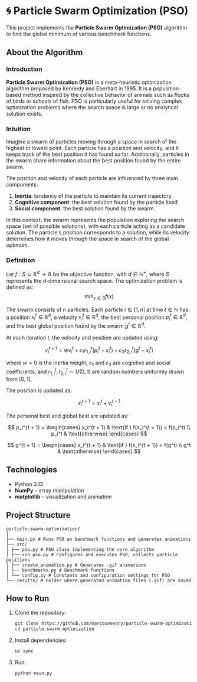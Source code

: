 # 🌀 Particle Swarm Optimization (PSO)

This project implements the **Particle Swarm Optimization (PSO)** algorithm to find the global minimum of various benchmark functions.

## About the Algorithm

### Introduction

**Particle Swarm Optimization (PSO)** is a meta-heuristic optimization algorithm proposed by Kennedy and Eberhart in 1995. It is a population-based method inspired by the collective behavior of animals such as flocks of birds or schools of fish. PSO is particularly useful for solving complex optimization problems where the search space is large or no analytical solution exists.

### Intuition

Imagine a swarm of particles moving through a space in search of the highest or lowest point. Each particle has a position and velocity, and it keeps track of the best position it has found so far. Additionally, particles in the swarm share information about the best position found by the entire swarm.

The position and velocity of each particle are influenced by three main components:

1. **Inertia**: tendency of the particle to maintain its current trajectory.
2. **Cognitive component**: the best solution found by the particle itself.
3. **Social component**: the best solution found by the swarm.

In this context, the swarm represents the population exploring the search space (set of possible solutions), with each particle acting as a candidate solution. The particle's position corresponds to a solution, while its velocity determines how it moves through the space in search of the global optimum.

### Definition

Let $f: S \subseteq \mathbb{R}^d \to \mathbb{R}$ be the objective function, with $d \in \mathbb{N}^+$, where $S$ represents the $d$-dimensional search space. The optimization problem is defined as:
$$\min_{x \in S} f(x)$$

The swarm consists of $n$ particles. Each particle $i \in [1, n]$ at time $t \in \mathbb{N}$ has: a position $x_i^t \in \mathbb{R}^d$, a velocity $v_i^t \in \mathbb{R}^d$, the best personal position $p_i^t \in \mathbb{R}^d$, and the best global position found by the swarm $g^t \in \mathbb{R}^d$.

At each iteration $t$, the velocity and position are updated using:

$$
v_i^{t + 1} = wv_i^{t} + c_1r_{1, i}^t(p_i^t - x_i^t) + c_2r_{2,i}^t(g^t - x_i^t)
$$

where $w > 0$ is the inertia weight, $c_1$ and $c_2$ are cognitive and social coefficients, and $r_{1,i}^t, r_{2,i}^t \sim U(0, 1)$ are random numbers uniformly drawn from $[0, 1]$.

The position is updated as:

$$
x_i^{t + 1} = x_i^t + v_i^{t + 1}
$$

The personal best and global best are updated as:

$$
p_i^{t + 1} =
\begin{cases}
x_i^{t + 1} & \text{if } f(x_i^{t + 1}) < f(p_i^t) \\
p_i^t & \text{otherwise}
\end{cases}
$$

$$
g^{t + 1} =
\begin{cases}
x_i^{t + 1} & \text{if } f(x_i^{t + 1}) < f(g^t) \\
g^t & \text{otherwise}
\end{cases}
$$

## Technologies

- Python 3.13
- **NumPy** – array manipulation
- **matplotlib** – visualization and animation

## Project Structure

```
particle-swarm-optimization/
│
├── main.py # Runs PSO on benchmark functions and generates animations
├── src/
│ ├── pso.py # PSO class implementing the core algorithm
│ ├── run_pso.py # Configures and executes PSO, collects particle positions
│ ├── create_animation.py # Generates .gif animations
│ ├── benchmarks.py # Benchmark functions
│ └── config.py # Constants and configuration settings for PSO
└── results/ # Folder where generated animation files (.gif) are saved
```

## How to Run

1. Clone the repository:

   ```bash
   git clone https://github.com/marcosnevary/particle-swarm-optimization.git
   cd particle-swarm-optimization

   ```

2. Install dependencies:

   ```bash
   uv sync
   ```

3. Run:

   ```bash
   python main.py
   ```
